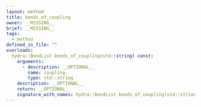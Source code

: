 ```yaml
---
layout: method
title: bonds_of_coupling
owner: __MISSING__
brief: __MISSING__
tags:
  - method
defined_in_file: ""
overloads:
  hydra::BondList bonds_of_coupling(std::string) const:
    arguments:
      - description: __OPTIONAL__
        name: coupling
        type: std::string
    description: __OPTIONAL__
    return: __OPTIONAL__
    signature_with_names: hydra::BondList bonds_of_coupling(std::string coupling) const
---
```

